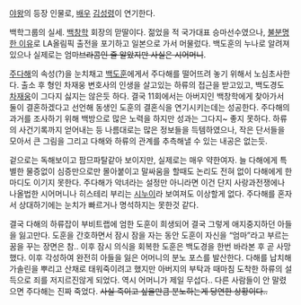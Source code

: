 [야왕](%EC%95%BC%EC%99%95%28%EB%93%9C%EB%9D%BC%EB%A7%88%29.md)의 등장 인물로,
[배우](%EB%B0%B0%EC%9A%B0.md) [김성령](%EA%B9%80%EC%84%B1%EB%A0%B9.md)이 연기한다.

백학그룹의 실세. [백창학](%EB%B0%B1%EC%B0%BD%ED%95%99.md) 회장의 맏딸이다. 젊었을 적 국가대표
승마선수였으나, [불분명한 이유](%EB%B0%B1%EB%8F%84%ED%9B%88.md)로 LA올림픽 출전을 포기하고 일본으로 가서
머물렀다. 백도훈의 누나로 알려져 있으나 실제로는 엄마<del>브라콤인 줄 알았지만 사실은 시어머니</del>.

[주다해](%EC%A3%BC%EB%8B%A4%ED%95%B4.md)의 속성(?)을 눈치채고
[백도훈](%EB%B0%B1%EB%8F%84%ED%9B%88.md)에게서 주다해를 떨어뜨려 놓기 위해서 노심초사한다. 출소 후 형인
차재웅 변호사의 인생을 살고있는 하류의 접근을 받고있고, 백도경도 [차재웅](%ED%95%98%EB%A5%98.md)이 그다지 싫지는
않은듯 하다. 결국 11회에서는 아버지인 백창학에게 찾아가서 둘이 결혼하겠다고 선언해 동생인 도훈의 결혼식을 연기시키는데는 성공한다.
주다해의 과거를 조사하기 위해 백방으로 많은 노력을 하지만 성과는 그다지~ 좋지 못하다. 하류의 사건기록까지 얻어내는 등 나름대로는 많은
정보들을 득템하였으나, 작은 단서들을 모아서 큰 그림을 그리고 다해와 하류의 관계를 추측해낼 수 있는 내공은 없는듯.

겉으로는 독해보이고 팜므파탈같아 보이지만, 실제로는 매우 약한여자. 늘 다해에게 특별한 물증없이 심증만으로만 몰아붙이고 말싸움을 할때도
논리도 전혀 없이 다해에게 한마디도 이기지 못한다. 주다해가 악녀라는 설정만 아니라면 이건 단지 사랑과전쟁에나 나올법한 시어머니나 히스테리
부리는 [시누이](%EC%8B%9C%EB%88%84%EC%9D%B4.md)라 보여져도 이상할게 없다. 주다해를 혼자서 상대하기에는
눈치가 빠르거나 명석하지는 못한것 같다.

결국 다해의 하류잡이 부비트랩에 엄한 도훈이 희생되어 결국 그렇게 애지중지하던 아들을 잃고만다. 도훈을 간호하면서 잠시 잠을 자는 동안
도훈이 자신을 “엄마”라고 부르는 꿈을 꾸는 장면은 참.. 이후 잠시 의식을 회복한 도훈은 백도경을 한번 바라본 후 곧 사망했다. 이후
각성하여 완전히 아들을 잃은 어머니의 분노 포스를 발산한다. 다해를 납치해 가솔린을 뿌리고 산채로 태워죽이려고 했지만 아버지의 부탁과 때마침
도착한 하류의 설득으로 죄를 저지르진않게 되었다. 역시 어머니가 제일 무섭다.. 다른 사람들이 안 말렸으면 주다해는 진짜 죽었다.
<del>사실 죽이고 싶을만큼 분노하는게 당연한 상황이다..</del>

